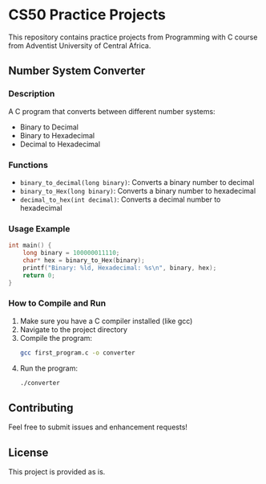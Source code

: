 # CS50 Practice Projects

This repository contains practice projects from Programming with C course from Adventist University of Central Africa.

## Number System Converter

### Description
A C program that converts between different number systems:
- Binary to Decimal
- Binary to Hexadecimal
- Decimal to Hexadecimal

### Functions

- `binary_to_decimal(long binary)`: Converts a binary number to decimal
- `binary_to_Hex(long binary)`: Converts a binary number to hexadecimal
- `decimal_to_hex(int decimal)`: Converts a decimal number to hexadecimal

### Usage Example

```c
int main() {
    long binary = 100000011110;
    char* hex = binary_to_Hex(binary);
    printf("Binary: %ld, Hexadecimal: %s\n", binary, hex);
    return 0;
}
```

### How to Compile and Run
1. Make sure you have a C compiler installed (like gcc)
2. Navigate to the project directory
3. Compile the program:
   ```bash
   gcc first_program.c -o converter
   ```
4. Run the program:
   ```bash
   ./converter
   ```

## Contributing
Feel free to submit issues and enhancement requests!

## License
This project is provided as is.